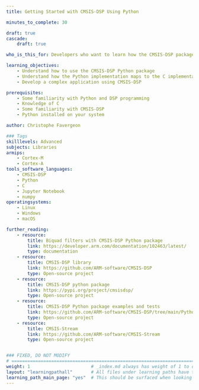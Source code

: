 ```yaml
---
title: Getting Started with CMSIS-DSP Using Python

minutes_to_complete: 30

draft: true
cascade:
    draft: true

who_is_this_for: Developers who want to learn how the CMSIS-DSP package can be integrated into their applications

learning_objectives:
    - Understand how to use the CMSIS-DSP Python package
    - Understand how the Python implementation maps to the C implementation
    - Develop a complex application using CMSIS-DSP

prerequisites:
    - Some familiarity with Python and DSP programming
    - Knowledge of C
    - Some familiarity with CMSIS-DSP
    - Python installed on your system

author: Christophe Favergeon

### Tags
skilllevels: Advanced
subjects: Libraries
armips:
    - Cortex-M
    - Cortex-A
tools_software_languages:
    - CMSIS-DSP
    - Python
    - C
    - Jupyter Notebook
    - numpy
operatingsystems:
    - Linux
    - Windows
    - macOS

further_reading:
    - resource:
        title: Biquad filters with CMSIS-DSP Python package
        link: https://developer.arm.com/documentation/102463/latest/
        type: documentation
    - resource:
        title: CMSIS-DSP library
        link: https://github.com/ARM-software/CMSIS-DSP
        type: Open-source project
    - resource:
        title: CMSIS-DSP python package
        link: https://pypi.org/project/cmsisdsp/
        type: Open-source project
    - resource:
        title: CMSIS-DSP Python package examples and tests
        link: https://github.com/ARM-software/CMSIS-DSP/tree/main/PythonWrapper/examples
        type: Open-source project
    - resource:
        title: CMSIS-Stream
        link: https://github.com/ARM-software/CMSIS-Stream
        type: Open-source project


### FIXED, DO NOT MODIFY
# ================================================================================
weight: 1                       # _index.md always has weight of 1 to order correctly
layout: "learningpathall"       # All files under learning paths have this same wrapper
learning_path_main_page: "yes"  # This should be surfaced when looking for related content. Only set for _index.md of learning path content.
---
```

